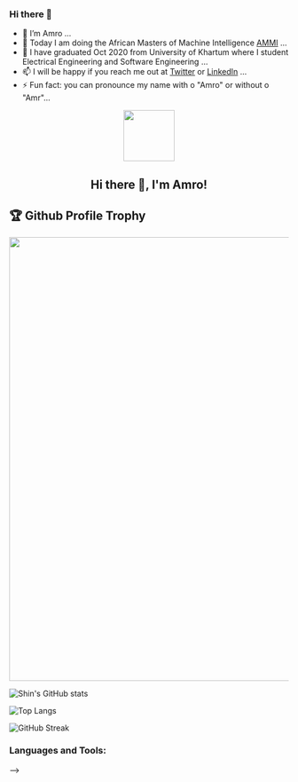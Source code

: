 ### Hi there 👋



- 🔭 I’m Amro ...
- 👯 Today I am doing the African Masters of Machine Intelligence [AMMI](https://aimsammi.org/) ...
- 🌱 I have graduated Oct 2020 from University of Khartum where I student Electrical Engineering and Software Engineering ...
- 📫 I will be happy if you reach me out at [Twitter](https://twitter.com/amrokamal1997) or [LinkedIn](https://www.linkedin.com/in/amro-kamal-161721162/) ...
- ⚡ Fun fact: you can pronounce my name with o "Amro" or without o "Amr"...

<!-- - 🤔 I’m looking for help with ...
- 💬 Ask me about  -->


<!-- ![Github stats](https://github-readme-stats.vercel.app/api?username=amro-kamal&theme=highcontrast&show_icons=true&count_private=true)



![Top Languages Card](https://github-readme-stats.vercel.app/api/top-langs/?username=amro-kamal&layout=compact)

 -->



<!-- [![Typing SVG](https://readme-typing-svg.herokuapp.com?multiline=true&width=500&lines=Full-stack+web+and+app+developer.++++++++++)](https://git.io/typing-svg) -->

<p align="center">
  <img width="92" src="https://raw.githubusercontent.com/amro-kamal/amro-kamal/master/assets/mkdir.png" />
</p>  
<h2 align="center">Hi there 👋, I'm Amro!</h2>


<!-- <a href="https://blog.codewithshin.com/" target="blank">Blog: <img align="center" src="https://cdn.jsdelivr.net/npm/simple-icons@3.0.1/icons/medium.svg" alt="Medium" height="30" width="40" /></a> <a href="https://twitter.com/amro-kamal" target="blank">Twitter: <img align="center" src="https://cdn.jsdelivr.net/npm/simple-icons@3.0.1/icons/twitter.svg" alt="Medium" height="30" width="40" /></a> -->

<h2>🏆 Github Profile Trophy</h2>
<img width=800 src="https://github-profile-trophy.vercel.app/?username=amro-kamal&column=9&theme=gruvbox&no-frame=true"/>

![Shin's GitHub stats](https://github-readme-stats.vercel.app/api?username=amro-kamal&show_icons=true&theme=tokyonight)


![Top Langs](https://github-readme-stats.vercel.app/api/top-langs/?username=amro-kamal&layout=compact)

![GitHub Streak](https://github-readme-streak-stats.herokuapp.com?user=amro-kamal&theme=neon-palenight&hide_border=true)

<h3 align="left">Languages and Tools:</h3>


<!-- ## My Repos

[![vennfig](https://github-readme-stats.vercel.app/api/pin/?username=amro-kamal&repo=amro-kamal&show_owner=true)](https://github.com/amro-kamal/amro-kamal)

[![statsfig](https://github-readme-stats.vercel.app/api/pin/?username=amro-kamal&repo=gitstart&show_owner=true)](https://github.com/amro-kamal/gitstart)

[![Covid 19 Stats](https://github-readme-stats.vercel.app/api/pin/?username=amro-kamal&repo=backpack_install&show_owner=true)](https://github.com/amro-kamal/backpack_install)


<!-- **Languages and Tools:**   -->

<!-- <code><img src="https://raw.githubusercontent.com/devicons/devicon/master/icons/bash/bash-original.svg" alt="bash" width="40" height="40"/></code>
<code><img src="https://raw.githubusercontent.com/devicons/devicon/master/icons/css3/css3-original-wordmark.svg" alt="css3" width="40" height="40"/></code>
<code><img src="https://www.vectorlogo.zone/logos/git-scm/git-scm-icon.svg" alt="git" width="40" height="40"/></code>
<code><img src="https://raw.githubusercontent.com/devicons/devicon/master/icons/html5/html5-original-wordmark.svg" alt="html5" width="40" height="40"/></code>
<code><img src="https://raw.githubusercontent.com/devicons/devicon/master/icons/jupyter/jupyter-original-wordmark.svg" alt="Jupyter" width="40" height="40"/></code>
<code><img src="https://raw.githubusercontent.com/devicons/devicon/master/icons/linux/linux-original.svg" alt="linux" width="40" height="40"/></code>
<code><img height="40" src="https://raw.githubusercontent.com/amro-kamal/amro-kamal/master/assets/python.png"></code>
<code><img height="40" src="https://raw.githubusercontent.com/amro-kamal/amro-kamal/master/assets/javascript.png"></code>
<code><img height="40" src="https://raw.githubusercontent.com/amro-kamal/amro-kamal/master/assets/php.png"></code>
<code><img height="40" src="https://raw.githubusercontent.com/amro-kamal/amro-kamal/master/assets/visual-studio-code.png"></code>
<code><img height="40" src="https://raw.githubusercontent.com/amro-kamal/amro-kamal/master/assets/vim.png"></code>   -->
 -->
<!-- ![](https://komarev.com/ghpvc/?username=amro-kamal) -->
